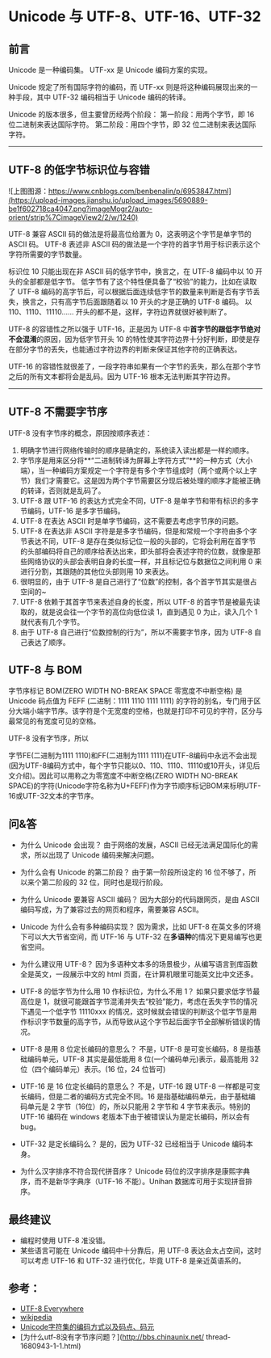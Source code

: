 # Unicode 与 UTF-8、UTF-16、UTF-32

## 前言
Unicode 是一种编码集。
UTF-xx 是 Unicode 编码方案的实现。

Unicode 规定了所有国际字符的编码，而 UTF-xx 则是将这种编码展现出来的一种手段，其中 UTF-32 编码相当于 Unicode 编码的转译。

Unicode 的版本很多，但主要曾历经两个阶段：
第一阶段：用两个字节，即 16 位二进制来表达国际字符。
第二阶段：用四个字节，即 32 位二进制来表达国际字符。

---

## UTF-8 的低字节标识位与容错
![上图图源：https://www.cnblogs.com/benbenalin/p/6953847.html](https://upload-images.jianshu.io/upload_images/5690889-be1f602718ca4047.png?imageMogr2/auto-orient/strip%7CimageView2/2/w/1240)


UTF-8 兼容 ASCII 码的做法是将最高位给置为 0，这表明这个字节是单字节的 ASCII 码。
UTF-8 表述非 ASCII 码的做法是一个字符的首字节用于标识表示这个字符所需要的字节数量。

标识位 10 只能出现在非 ASCII 码的低字节中，换言之，在 UTF-8 编码中以 10 开头的全部都是低字节。
低字节有了这个特性便具备了“校验”的能力，比如在读取了 UTF-8 编码的高字节后，可以根据后面连续低字节的数量来判断是否有字节丢失，换言之，只有高字节后面跟随着以 10 开头的才是正确的 UTF-8 编码。
以 110、1110、11110...... 开头的都不是，这样，字符边界就很好被判断了。

UTF-8 的容错性之所以强于 UTF-16，正是因为 UTF-8 中**首字节的跟低字节绝对不会混淆**的原因，因为低字节开头 10 的特性使其字符边界十分好判断，即使是存在部分字节的丢失，也能通过字符边界的判断来保证其他字符的正确表达。

UTF-16 的容错性就很差了，一段字符串如果有一个字节的丢失，那么在那个字节之后的所有文本都将会是乱码。因为 UTF-16 根本无法判断其字符边界。

---

## UTF-8 不需要字节序
UTF-8 没有字节序的概念，原因按顺序表述：
1. 明确字节进行网络传输时的顺序是确定的，系统读入读出都是一样的顺序。
2. 字节序是用来区分将**“二进制转译为屏幕上字符方式”**的一种方式（大小端），当一种编码方案规定一个字符是有多个字节组成时（两个或两个以上字节）我们才需要它。这是因为两个字节需要区分现后被处理的顺序才能被正确的转译，否则就是乱码了。
3. UTF-8 跟 UTF-16 的表达方式完全不同，UTF-8 是单字节和带有标识的多字节编码，UTF-16 是多字节编码。
4. UTF-8 在表达 ASCII 时是单字节编码，这不需要去考虑字节序的问题。
5. UTF-8 在表达非 ASCII 字符是是多字节编码，但是和常规一个字符由多个字节表达不同，UTF-8 是存在类似标记位一般的头部的，它将会利用在首字节的头部编码将自己的顺序给表达出来，即头部将会表述字符的位数，就像是那些网络协议的头部会表明自身的长度一样，并且标记位与数据位之间利用 0 来进行分割，其跟随的其他位头部则用 10 来表达。
6. 很明显的，由于 UTF-8 是自己进行了“位数”的控制，各个首字节其实是很占空间的~
7. UTF-8 依赖于其首字节来表述自身的长度，所以 UTF-8 的首字节是被最先读取的，就是说会往一个字节的高位向低位读 1，直到遇见 0 为止，读入几个 1 就代表有几个字节。
8. 由于 UTF-8 自己进行“位数控制的行为”，所以不需要字节序，因为 UTF-8 自己表达了顺序。



## UTF-8 与 BOM
字节序标记 BOM(ZERO WIDTH NO-BREAK SPACE 零宽度不中断空格) 是 Unicode 码点值为 FEFF (二进制：1111 1110 1111 1111) 的字符的别名，专门用于区分大端小端字节序。该字符是个无宽度的空格，也就是打印不可见的字符，区分与最常见的有宽度可见的空格。

UTF-8 没有字节序，所以

字节FE(二进制为1111 1110)和FF(二进制为1111 1111)在UTF-8编码中永远不会出现(因为UTF-8编码方式中，每个字节只能以0、110、1110、11110或10开头，详见后文介绍)。因此可以用称之为零宽度不中断空格(ZERO WIDTH NO-BREAK SPACE)的字符(Unicode字符名称为U+FEFF)作为字节顺序标记BOM来标明UTF-16或UTF-32文本的字节序。

## 问&答
* 为什么 Unicode 会出现？
由于网络的发展，ASCII 已经无法满足国际化的需求，所以出现了 Unicode 编码来解决问题。

* 为什么会有 Unicode 的第二阶段？
由于第一阶段所设定的 16 位不够了，所以来个第二阶段的 32 位，同时也是现行阶段。

* 为什么 Unicode 要兼容 ASCII 编码？
因为大部分的代码跟网页，是由 ASCII 编码写成，为了兼容过去的网页和程序，需要兼容 ASCII。

* Unicode 为什么会有多种编码实现？
因为需求，比如 UFT-8 在英文多的环境下可以大大节省空间，而 UTF-16 与 UTF-32 在**多语种**的情况下更易编写也更省空间。

* 为什么建议用 UTF-8？
因为多语种文本多的场景极少，从编写语言到库函数全是英文，一段展示中文的 html 页面，在计算机眼里可能英文比中文还多。

* UTF-8 的低字节为什么用 10 作标识位，为什么不用 1？
如果只要求低字节最高位是 1，就很可能跟首字节混淆并失去“校验”能力，考虑在丢失字节的情况下遇见一个低字节 11110xxx 的情况，这时候就会错误的判断这个低字节是用作标识字节数量的高字节，从而导致从这个字节起后面字节全部解析错误的情况。

* UTF-8 是用 8 位定长编码的意思么？
不是，UTF-8 是可变长编码，8 是指基础编码单元，UTF-8 其实是最低能用 8 位(一个编码单元)表示，最高能用 32 位（四个编码单元）表示。(16 位，24 位皆可)

* UTF-16 是 16 位定长编码的意思么？
不是，UTF-16 跟 UTF-8 一样都是可变长编码，但是二者的编码方式完全不同。16 是指基础编码单元，由于基础编码单元是 2 字节（16位）的，所以只能用 2 字节和 4 字节来表示。特别的 UTF-16 编码在 windows 老版本下由于被错误认为是定长编码，所以会有 bug。

* UTF-32 是定长编码么？
是的，因为 UTF-32 已经相当于 Unicode 编码本身。

* 为什么汉字排序不符合现代拼音序？
Unicode 码位的汉字排序是康熙字典序，而不是新华字典序（UTF-16 不能）。Unihan 数据库可用于实现拼音排序。

## 最终建议
* 编程时使用 UTF-8 准没错。
* 某些语言可能在 Unicode 编码中十分靠后，用 UTF-8 表达会太占空间，这时可以考虑 UTF-16 和 UTF-32 进行优化，毕竟 UTF-8 是亲近英语系的。


## 参考：
* [UTF-8 Everywhere](http://utf8everywhere.org/zh-cn)
* [wikipedia](https://en.wikipedia.org/wiki/Unicode)
* [Unicode字符集的编码方式以及码点、码元](https://www.cnblogs.com/benbenalin/p/6921553.html)
* [为什么utf-8没有字节序问题？](http://bbs.chinaunix.net/ thread-1680943-1-1.html)
